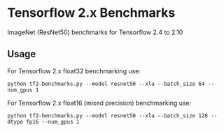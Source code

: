 # Tensorflow 2.x Benchmarks

ImageNet (ResNet50) benchmarks for Tensorflow 2.4 to 2.10

## Usage

For Tensorflow 2.x float32 benchmarking use:

```
python tf2-benchmarks.py --model resnet50 --xla --batch_size 64 --num_gpus 1
```

For Tensorflow 2.x float16 (mixed precision) benchmarking use:

```
python tf2-benchmarks.py --model resnet50 --xla --batch_size 128 --dtype fp16 --num_gpus 1
```
